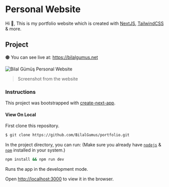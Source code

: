 # Personal Website

Hi 👋, This is my portfolio website which is created with [NextJS](https://nextjs.org/), [TailwindCSS](https://tailwindcss.com/) & more.

## Project

🟠 You can see live at: https://bilalgumus.net

![Bilal Gümüş Personal Website](https://github.com/user-attachments/assets/60eeabd3-9dce-4d2c-aff6-23dd3b82bb34)

> Screenshot from the website

### Instructions

This project was bootstrapped with [create-next-app](https://www.npmjs.com/package/create-next-app).

#### View On Local

First clone this repository.

```bash
$ git clone https://github.com/BilalGumus/portfolio.git
```

In the project directory, you can run: (Make sure you already have [`nodejs`](https://nodejs.org/en/) & [`npm`](https://www.npmjs.com/) installed in your system.)

```bash
npm install && npm run dev
```

Runs the app in the development mode.

Open [http://localhost:3000](http://localhost:3000) to view it in the browser.
